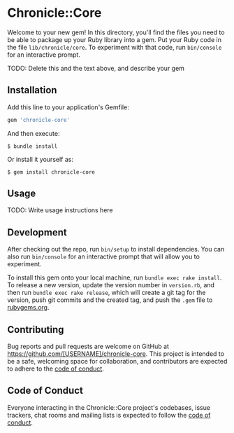 # Chronicle::Core

Welcome to your new gem! In this directory, you'll find the files you need to be able to package up your Ruby library into a gem. Put your Ruby code in the file `lib/chronicle/core`. To experiment with that code, run `bin/console` for an interactive prompt.

TODO: Delete this and the text above, and describe your gem

## Installation

Add this line to your application's Gemfile:

```ruby
gem 'chronicle-core'
```

And then execute:

    $ bundle install

Or install it yourself as:

    $ gem install chronicle-core

## Usage

TODO: Write usage instructions here

## Development

After checking out the repo, run `bin/setup` to install dependencies. You can also run `bin/console` for an interactive prompt that will allow you to experiment.

To install this gem onto your local machine, run `bundle exec rake install`. To release a new version, update the version number in `version.rb`, and then run `bundle exec rake release`, which will create a git tag for the version, push git commits and the created tag, and push the `.gem` file to [rubygems.org](https://rubygems.org).

## Contributing

Bug reports and pull requests are welcome on GitHub at https://github.com/[USERNAME]/chronicle-core. This project is intended to be a safe, welcoming space for collaboration, and contributors are expected to adhere to the [code of conduct](https://github.com/[USERNAME]/chronicle-core/blob/main/CODE_OF_CONDUCT.md).

## Code of Conduct

Everyone interacting in the Chronicle::Core project's codebases, issue trackers, chat rooms and mailing lists is expected to follow the [code of conduct](https://github.com/[USERNAME]/chronicle-core/blob/main/CODE_OF_CONDUCT.md).
